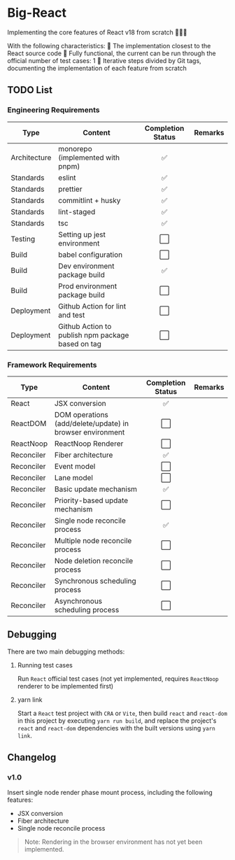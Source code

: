 # Big-React

Implementing the core features of React v18 from scratch 🎉🎉🎉

With the following characteristics:
👬 The implementation closest to the React source code
💪 Fully functional, the current can be run through the official number of test cases: 1
🚶 Iterative steps divided by Git tags, documenting the implementation of each feature from scratch

## TODO List

### Engineering Requirements

| Type         | Content                                           | Completion Status             | Remarks |
| ------------ | ------------------------------------------------- | ----------------------------- | ------- |
| Architecture | monorepo (implemented with pnpm)                  | <div align="center">✅</div>  |         |
| Standards    | eslint                                            | <div align="center">✅</div>  |         |
| Standards    | prettier                                          | <div align="center">✅</div>  |         |
| Standards    | commitlint + husky                                | <div align="center">✅</div>  |         |
| Standards    | lint-staged                                       | <div align="center">✅</div>  |         |
| Standards    | tsc                                               | <div align="center">✅</div>  |         |
| Testing      | Setting up jest environment                       | <div align="center">⬜️</div> |         |
| Build        | babel configuration                               | <div align="center">⬜️</div> |         |
| Build        | Dev environment package build                     | <div align="center">✅</div>  |         |
| Build        | Prod environment package build                    | <div align="center">⬜️</div> |         |
| Deployment   | Github Action for lint and test                   | <div align="center">⬜️</div> |         |
| Deployment   | Github Action to publish npm package based on tag | <div align="center">⬜️</div> |         |

### Framework Requirements

| Type       | Content                                                   | Completion Status             | Remarks |
| ---------- | --------------------------------------------------------- | ----------------------------- | ------- |
| React      | JSX conversion                                            | <div align="center">✅</div>  |         |
| ReactDOM   | DOM operations (add/delete/update) in browser environment | <div align="center">⬜️</div> |         |
| ReactNoop  | ReactNoop Renderer                                        | <div align="center">⬜️</div> |         |
| Reconciler | Fiber architecture                                        | <div align="center">✅</div>  |         |
| Reconciler | Event model                                               | <div align="center">⬜️</div> |         |
| Reconciler | Lane model                                                | <div align="center">⬜️</div> |         |
| Reconciler | Basic update mechanism                                    | <div align="center">✅</div>  |         |
| Reconciler | Priority-based update mechanism                           | <div align="center">⬜️</div> |         |
| Reconciler | Single node reconcile process                             | <div align="center">✅</div>  |         |
| Reconciler | Multiple node reconcile process                           | <div align="center">⬜️</div> |         |
| Reconciler | Node deletion reconcile process                           | <div align="center">⬜️</div> |         |
| Reconciler | Synchronous scheduling process                            | <div align="center">⬜️</div> |         |
| Reconciler | Asynchronous scheduling process                           | <div align="center">⬜️</div> |         |

## Debugging

There are two main debugging methods:

1. Running test cases

   Run `React` official test cases (not yet implemented, requires `ReactNoop` renderer to be implemented first)

2. yarn link

   Start a `React` test project with `CRA` or `Vite`, then build `react` and `react-dom` in this project by executing `yarn run build`, and replace the project's `react` and `react-dom` dependencies with the built versions using `yarn link`.

## Changelog

### v1.0

Insert single node render phase mount process, including the following features:

- JSX conversion
- Fiber architecture
- Single node reconcile process

> Note: Rendering in the browser environment has not yet been implemented.
